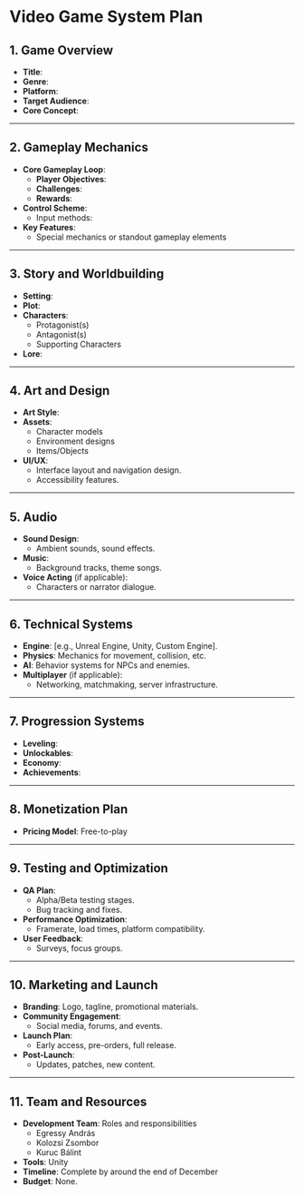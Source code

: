 # **Video Game System Plan**

## **1. Game Overview**
- **Title**: 
- **Genre**: 
- **Platform**:
- **Target Audience**: 
- **Core Concept**:

---

## **2. Gameplay Mechanics**
- **Core Gameplay Loop**:
  - **Player Objectives**: 
  - **Challenges**: 
  - **Rewards**: 
- **Control Scheme**:
  - Input methods: 
- **Key Features**:
  - Special mechanics or standout gameplay elements

---

## **3. Story and Worldbuilding**
- **Setting**: 
- **Plot**: 
- **Characters**:
  - Protagonist(s)
  - Antagonist(s)
  - Supporting Characters
- **Lore**:

---

## **4. Art and Design**
- **Art Style**: 
- **Assets**:
  - Character models
  - Environment designs
  - Items/Objects
- **UI/UX**:
  - Interface layout and navigation design.
  - Accessibility features.

---

## **5. Audio**
- **Sound Design**:
  - Ambient sounds, sound effects.
- **Music**:
  - Background tracks, theme songs.
- **Voice Acting** (if applicable):
  - Characters or narrator dialogue.

---

## **6. Technical Systems**
- **Engine**: [e.g., Unreal Engine, Unity, Custom Engine].
- **Physics**: Mechanics for movement, collision, etc.
- **AI**: Behavior systems for NPCs and enemies.
- **Multiplayer** (if applicable):
  - Networking, matchmaking, server infrastructure.

---

## **7. Progression Systems**
- **Leveling**:
- **Unlockables**: 
- **Economy**:
- **Achievements**:

---

## **8. Monetization Plan**
- **Pricing Model**: Free-to-play

---

## **9. Testing and Optimization**
- **QA Plan**:
  - Alpha/Beta testing stages.
  - Bug tracking and fixes.
- **Performance Optimization**:
  - Framerate, load times, platform compatibility.
- **User Feedback**:
  - Surveys, focus groups.

---

## **10. Marketing and Launch**
- **Branding**: Logo, tagline, promotional materials.
- **Community Engagement**:
  - Social media, forums, and events.
- **Launch Plan**:
  - Early access, pre-orders, full release.
- **Post-Launch**:
  - Updates, patches, new content.

---

## **11. Team and Resources**
- **Development Team**: Roles and responsibilities
  -  Egressy András
  -  Kolozsi Zsombor
  -  Kuruc Bálint
- **Tools**: Unity
- **Timeline**: Complete by around the end of December
- **Budget**: None.
